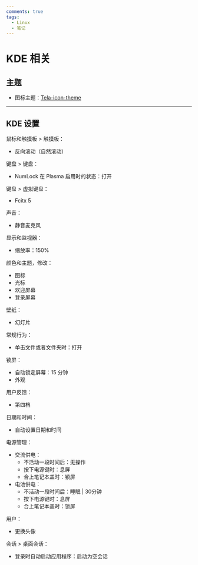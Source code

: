 ```yaml
---
comments: true
tags:
  - Linux
  - 笔记
---
```


# KDE 相关

## 主题

- 图标主题：[Tela-icon-theme]

[Tela-icon-theme]: https://store.kde.org/p/1279924

----

## KDE 设置

鼠标和触摸板 > 触摸板：

- 反向滚动（自然滚动）

键盘 > 键盘：

- NumLock 在 Plasma 启用时的状态：打开

键盘 > 虚拟键盘：

- Fcitx 5

声音：

- 静音麦克风

显示和监视器：

- 缩放率：150%

颜色和主题，修改：

- 图标
- 光标
- 欢迎屏幕
- 登录屏幕

壁纸：

- 幻灯片

常规行为：

- 单击文件或者文件夹时：打开

锁屏：

- 自动锁定屏幕：15 分钟
- 外观

用户反馈：

- 第四档

日期和时间：

- 自动设置日期和时间

电源管理：

- 交流供电：
  - 不活动一段时间后：无操作
  - 按下电源键时：息屏
  - 合上笔记本盖时：锁屏
- 电池供电：
  - 不活动一段时间后：睡眠 | 30分钟
  - 按下电源键时：息屏
  - 合上笔记本盖时：锁屏

用户：

- 更换头像

会话 > 桌面会话：

- 登录时自动启动应用程序：启动为空会话